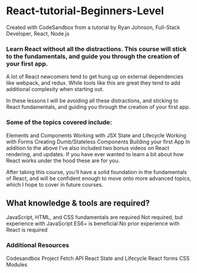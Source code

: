 # React-tutorial-Beginners-Level
Created with CodeSandbox from a tutorial by Ryan Johnson, Full-Stack Developer, React, Node.js 

### Learn React without all the distractions. This course will stick to the fundamentals, and guide you through the creation of your first app.

A lot of React newcomers tend to get hung up on external dependencies like webpack, and redux. While tools like this are great they tend to add additional complexity when starting out. 

In these lessons I will be avoiding all these distractions, and sticking to React fundamentals, and guiding you through the creation of your first app.

### Some of the topics covered include:

Elements and Components
Working with JSX
State and Lifecycle
Working with Forms
Creating Dumb/Stateless Components
Building your first App
In addition to the above I’ve also included two bonus videos on React rendering, and updates. If you have ever wanted to learn a bit about how React works under the hood these are for you.

After taking this course, you’ll have a solid foundation in the fundamentals of React, and will be confident enough to move onto more advanced topics, which I hope to cover in future courses.

## What knowledge & tools are required?

JavaScript, HTML, and CSS fundamentals are required
Not required, but experience with JavaScript ES6+ is beneficial
No prior experience with React is required

### Additional Resources

Codesandbox Project
Fetch API
React State and Lifecycle
React forms
CSS Modules
